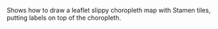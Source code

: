 Shows how to draw a leaflet slippy choropleth map with Stamen tiles, putting labels on top of the choropleth.